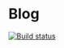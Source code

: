 # Blog


[![Build status](https://dev.azure.com/festiveturkey0771/festiveturkey/_apis/build/status/festiveturkey-CI)](https://dev.azure.com/festiveturkey0771/festiveturkey/_build/latest?definitionId=2)
